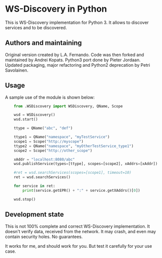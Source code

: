 WS-Discovery in Python
======================
This is WS-Discovery implementation for Python 3. It allows to discover services and to be discovered.

Authors and maintaining
-----------------------
Original version created by L.A. Fernando. Code was then forked and maintained by Andrei Kopats. Python3 port done by Pieter Jordaan. Updated packaging, major refactoring and Python2 deprecation by Petri Savolainen.

Usage
-----

A sample use of the module is shown below:
```python
    from .WSDiscovery import WSDiscovery, QName, Scope

    wsd = WSDiscovery()
    wsd.start()

    ttype = QName("abc", "def")

    ttype1 = QName("namespace", "myTestService")
    scope1 = Scope("http://myscope")
    ttype2 = QName("namespace", "myOtherTestService_type1")
    scope2 = Scope("http://other_scope")

    xAddr = "localhost:8080/abc"
    wsd.publishService(types=[ttype], scopes=[scope2], xAddrs=[xAddr])

    #ret = wsd.searchServices(scopes=[scope1], timeout=10)
    ret = wsd.searchServices()

    for service in ret:
        print(service.getEPR() + ":" + service.getXAddrs()[0])

    wsd.stop()
```

Development state
-----------------
This is not 100% complete and correct WS-Discovery implementation. It doesn't verify data, received from the network. It may crash, and even may contain security holes. No guarantees.

It works for me, and should work for you. But test it carefully for your use case.


